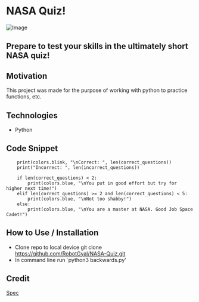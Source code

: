 # NASA Quiz!

![Image]('pic.jpg')

## Prepare to test your skills in the ultimately short NASA quiz!

## Motivation
This project was made for the purpose of working with python to practice functions, etc. 

## Technologies
* Python

## Code Snippet
```
    print(colors.blink, "\nCorrect: ", len(correct_questions))
    print("Incorrect: ", len(incorrect_questions))

    if len(correct_questions) < 2:
        print(colors.blue, "\nYou put in good effort but try for higher next time!")
    elif len(correct_questions) >= 2 and len(correct_questions) < 5:
        print(colors.blue, "\nNot too shabby!")
    else:
        print(colors.blue, "\nYou are a master at NASA. Good Job Space Cadet!")

```

## How to Use / Installation
* Clone repo to local device git clone https://github.com/RobotGyal/NASA-Quiz.git 
* In command line run `python3 backwards.py'

## Credit
[Spec](https://github.com/Make-School-Courses/CS-1.1-Intro-to-Programming/blob/master/Projects/quizfan.md)